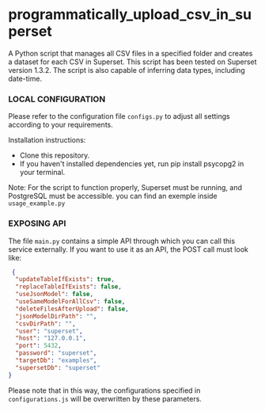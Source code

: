 # programmatically_upload_csv_in_superset

A Python script that manages all CSV files in a specified folder and creates a dataset for each CSV in Superset. This script has been tested on Superset version 1.3.2.
The script is also capable of inferring data types, including date-time.


### LOCAL CONFIGURATION 
Please refer to the configuration file `configs.py` to adjust all settings according to your requirements.

Installation instructions: 
   
- Clone this repository.
- If you haven't installed dependencies yet, run pip install psycopg2 in your terminal.
 
Note: For the script to function properly, Superset must be running, and PostgreSQL must be accessible.
you can find an exemple inside `usage_example.py`

### EXPOSING API 
The file `main.py` contains a simple API through which you can call this service externally. If you want to use it as an API, the POST call must look like:



```json
 {
  "updateTableIfExists": true,
  "replaceTableIfExists": false,
  "useJsonModel": false,
  "useSameModelForAllCsv": false,
  "deleteFilesAfterUpload": false,
  "jsonModelDirPath": "",
  "csvDirPath": "",
  "user": "superset",
  "host": "127.0.0.1",
  "port": 5432,
  "password": "superset",
  "targetDb": "examples",
  "supersetDb": "superset"
}
```
Please note that in this way, the configurations specified in `configurations.js` will be overwritten by these parameters.

